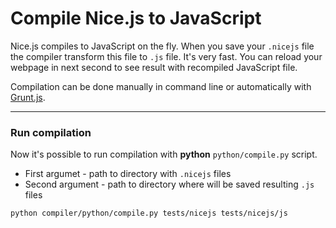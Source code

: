 Compile Nice.js to JavaScript
=======

Nice.js compiles to JavaScript on the fly. When you save your `.nicejs` file the compiler transform this file to `.js` file. It's very fast. You can reload your webpage in next second to see result with recompiled JavaScript file.

Compilation can be done manually in command line or automatically with [Grunt.js](http://gruntjs.com).

***

### Run compilation

Now it's possible to run compilation with **python** `python/compile.py` script.

 * First argumet - path to directory with `.nicejs` files
 * Second argument - path to directory where will be saved resulting `.js` files

```bash
python compiler/python/compile.py tests/nicejs tests/nicejs/js
```
